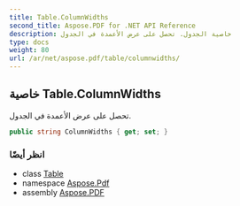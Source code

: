 ```yaml
---
title: Table.ColumnWidths
second_title: Aspose.PDF for .NET API Reference
description: خاصية الجدول. تحصل على عرض الأعمدة في الجدول
type: docs
weight: 80
url: /ar/net/aspose.pdf/table/columnwidths/
---
```

## خاصية Table.ColumnWidths

تحصل على عرض الأعمدة في الجدول.

```csharp
public string ColumnWidths { get; set; }
```

### انظر أيضًا

* class [Table](../)
* namespace [Aspose.Pdf](../../../aspose.pdf/)
* assembly [Aspose.PDF](../../../)